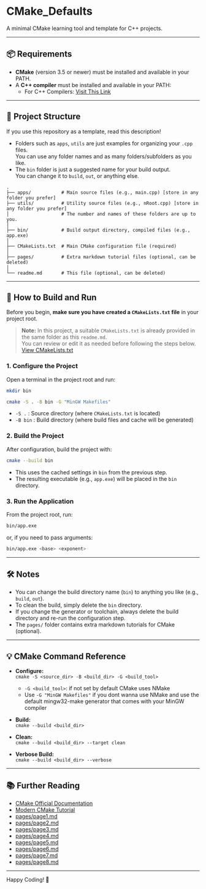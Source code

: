 # CMake_Defaults

A minimal CMake learning tool and template for C++ projects.

---

## 📦 Requirements

- **CMake** (version 3.5 or newer) must be installed and available in your PATH.
- A **C++ compiler** must be installed and available in your PATH:
  - For C++ Compilers: [Visit This Link](https://github.com/Miraj13123/extras/blob/main/c_cpp_compilers.md)

---

## 📁 Project Structure

If you use this repository as a template, read this description!

- Folders such as `apps`, `utils` are just examples for organizing your `.cpp` files.  
  You can use any folder names and as many folders/subfolders as you like.
- The `bin` folder is just a suggested name for your build output.  
  You can change it to `build`, `out`, or anything else.

```
.
├── apps/           # Main source files (e.g., main.cpp) [store in any folder you prefer]
├── utils/          # Utility source files (e.g., nRoot.cpp) [store in any folder you prefer]
│                   # The number and names of these folders are up to you.
│
├── bin/            # Build output directory, compiled files (e.g., app.exe)
│
├── CMakeLists.txt  # Main CMake configuration file (required)
│
├── pages/          # Extra markdown tutorial files (optional, can be deleted)
│
└── readme.md       # This file (optional, can be deleted)
```

---

## 🚀 How to Build and Run

Before you begin, **make sure you have created a `CMakeLists.txt` file** in your project root.  
> **Note:** In this project, a suitable `CMakeLists.txt` is already provided in the same folder as this `readme.md`.  
> You can review or edit it as needed before following the steps below.  
> [View CMakeLists.txt](CMakeLists.txt)

### 1. Configure the Project

Open a terminal in the project root and run:

```sh
mkdir bin
```

```sh
cmake -S . -B bin -G "MinGW Makefiles"
```

- `-S .` : Source directory (where `CMakeLists.txt` is located)
- `-B bin` : Build directory (where build files and cache will be generated)

### 2. Build the Project

After configuration, build the project with:

```sh
cmake --build bin
```

- This uses the cached settings in `bin` from the previous step.
- The resulting executable (e.g., `app.exe`) will be placed in the `bin` directory.

### 3. Run the Application

From the project root, run:

```sh
bin/app.exe
```
or, if you need to pass arguments:

```sh
bin/app.exe <base> <exponent>
```

---

## 🛠️ Notes

- You can change the build directory name (`bin`) to anything you like (e.g., `build`, `out`).
- To clean the build, simply delete the `bin` directory.
- If you change the generator or toolchain, always delete the build directory and re-run the configuration step.
- The `pages/` folder contains extra markdown tutorials for CMake (optional).

---

## 💡 CMake Command Reference

- **Configure:**  
  `cmake -S <source_dir> -B <build_dir> -G <build_tool>`
  - `-G <build_tool>`: if not set by default CMake uses NMake
  - Use `-G "MinGW Makefiles"` if you dont wanna use NMake and use the default mingw32-make generator that comes with your MinGW compiler

- **Build:**  
  `cmake --build <build_dir>`

- **Clean:**  
  `cmake --build <build_dir> --target clean`

- **Verbose Build:**  
  `cmake --build <build_dir> --verbose`

---

## 📚 Further Reading

- [CMake Official Documentation](https://cmake.org/cmake/help/latest/)
- [Modern CMake Tutorial](https://cliutils.gitlab.io/modern-cmake/)
- [pages/page1.md](pages/page1.md)
- [pages/page2.md](pages/page2.md)
- [pages/page3.md](pages/page3.md)
- [pages/page4.md](pages/page4.md)
- [pages/page5.md](pages/page5.md)
- [pages/page6.md](pages/page6.md)
- [pages/page7.md](pages/page7.md)
- [pages/page8.md](pages/page8.md)

---

Happy Coding! 🚀

